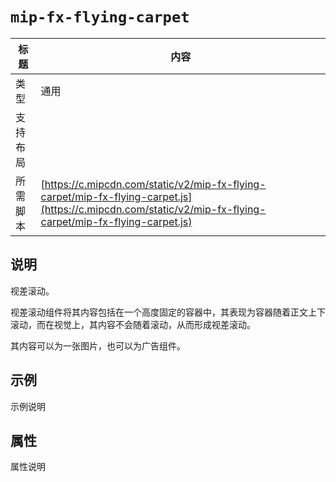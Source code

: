 # `mip-fx-flying-carpet`

标题|内容
----|----
类型|通用
支持布局|
所需脚本| [https://c.mipcdn.com/static/v2/mip-fx-flying-carpet/mip-fx-flying-carpet.js](https://c.mipcdn.com/static/v2/mip-fx-flying-carpet/mip-fx-flying-carpet.js)

## 说明

视差滚动。

视差滚动组件将其内容包括在一个高度固定的容器中，其表现为容器随着正文上下滚动，而在视觉上，其内容不会随着滚动，从而形成视差滚动。

其内容可以为一张图片，也可以为广告组件。

## 示例

示例说明

## 属性

属性说明
